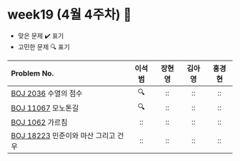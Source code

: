 
# week19 (4월 4주차) :pencil:

- 맞은 문제 :heavy_check_mark: 표기
- 고민한 문제 :mag: 표기


| Problem No.                                                |       이석범       | 장현영 |       김아영       | 홍경현 |
|:-----------------------------------------------------------| :----------------: | :----------------: | :----------------:|:----------------: |
| [BOJ 2036](https://www.acmicpc.net/problem/2036) 수열의 점수  |:mag:|::|::|::|
| [BOJ 11067](https://www.acmicpc.net/problem/11067) 모노톤길  |:mag:|::|::|::|
| [BOJ 1062](https://www.acmicpc.net/problem/1062) 가르침       |::|::|::|::|
| [BOJ 18223](https://www.acmicpc.net/problem/18223) 	민준이와 마산 그리고 건우         |::|::|::|::|

